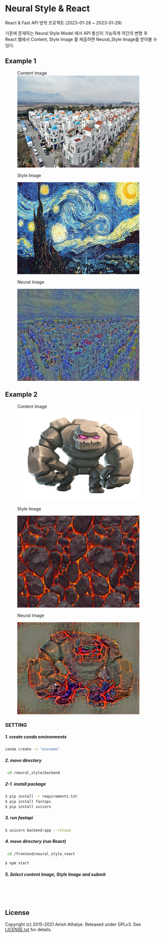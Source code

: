 # Neural Style & React

React & Fast API 방학 프로젝트 (2023-01-28 ~ 2023-01-29)

기존에 존재하는 Neural Style Model 에서 API 통신이 가능하게 약간의 변형 후 React 웹에서 Content, Style Image 를 제출하면 Neural_Style Image를 받아볼 수 있다.


## Example 1

<figure class = "third">
   Content Image
<img src = "https://github.com/hankyuwon/neural-style/blob/main/backend/examples/gitimage/1.jpg" width = "400" height="300"/>
  
   Style Image
  
<img src = "https://github.com/hankyuwon/neural-style/blob/main/backend/examples/gitimage/2.jpg" width = "400" height="300"/>
  
   Neural Image
  
<img src = "https://github.com/hankyuwon/neural-style/blob/main/backend/examples/gitimage/3.jpg" width = "400" height="300"/>
</figure>

## Example 2
<figure class = "third">
  Content Image
<img src = "https://github.com/hankyuwon/neural-style/blob/main/backend/examples/gitimage/4.png" width = "400" height="300"/>
  
  Style Image
  
<img src = "https://github.com/hankyuwon/neural-style/blob/main/backend/examples/gitimage/5.jpg" width = "400" height="300"/>
  
  Neural Image
  
<img src = "https://github.com/hankyuwon/neural-style/blob/main/backend/examples/gitimage/6.jpg" width = "400" height="300"/>
</figure>


### SETTING

##### 1. create conda environments
```bash
conda create -n "envname"
```

##### 2. move directory
```bash
 cd /neural_style/backend
 ```
  ##### 2-1. install package
```bash
$ pip install -r requirements.txt
$ pip install fastapi
$ pip install uvicorn
```

##### 3. run fastapi

```bash
$ uvicorn backend:app --reload
```

##### 4. move directory (run React)

```bash
 cd /frontend/neural_style_react
```
```bash
$ npm start
```

##### 5. Select content Image, Style Image and submit



</br></br></br>
## License

Copyright (c) 2015-2021 Anish Athalye. Released under GPLv3. See
[LICENSE.txt][license] for details.

[net]: https://www.vlfeat.org/matconvnet/models/imagenet-vgg-verydeep-19.mat
[paper]: http://arxiv.org/pdf/1508.06576v2.pdf
[l-bfgs]: https://en.wikipedia.org/wiki/Limited-memory_BFGS
[adam]: http://arxiv.org/abs/1412.6980
[ad]: https://en.wikipedia.org/wiki/Automatic_differentiation
[lengstrom-fast-style-transfer]: https://github.com/lengstrom/fast-style-transfer
[fast-neural-style]: https://arxiv.org/pdf/1603.08155v1.pdf
[license]: LICENSE.txt
